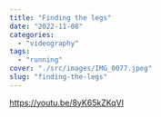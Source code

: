 ```yaml
---
title: "Finding the legs"
date: "2022-11-08"
categories: 
  - "videography"
tags: 
  - "running"
cover: "./src/images/IMG_0077.jpeg"
slug: "finding-the-legs"
---
```


https://youtu.be/8yK65kZKqVI
